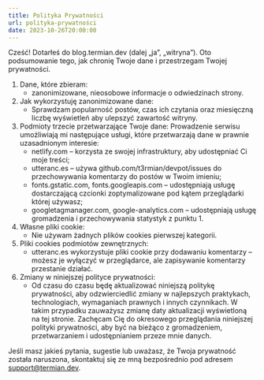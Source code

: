 ```yaml
---
title: Polityka Prywatności
url: polityka-prywatności
date: 2023-10-26T20:00:00
---
```


Cześć! Dotarłeś do blog.termian.dev (dalej „ja”, „witryna”). Oto podsumowanie tego, jak chronię Twoje dane i przestrzegam Twojej prywatności.

1. Dane, które zbieram:
    - zanonimizowane, nieosobowe informacje o odwiedzinach strony.
2. Jak wykorzystuję zanonimizowane dane:
    - Sprawdzam popularność postów, czas ich czytania oraz miesięczną liczbę wyświetleń aby ulepszyć zawartość witryny.
3. Podmioty trzecie przetwarzające Twoje dane:
Prowadzenie serwisu umożliwiają mi następujące usługi, które przetwarzają dane w prawnie uzasadnionym interesie:
   - netlify.com – korzysta ze swojej infrastruktury, aby udostępniać Ci moje treści;
   - utteranc.es – używa github.com/t3rmian/devpot/issues do przechowywania komentarzy do postów w Twoim imieniu;
   - fonts.gstatic.com, fonts.googleapis.com – udostępniają usługę dostarczającą czcionki zoptymalizowane pod kątem przeglądarki której używasz;
   - googletagmanager.com, google-analytics.com – udostępniają usługę gromadzenia i przechowywania statystyk z punktu 1.
4. Własne pliki cookie:
    - Nie używam żadnych plików cookies pierwszej kategorii.
5. Pliki cookies podmiotów zewnętrznych:
    - utteranc.es wykorzystuje pliki cookie przy dodawaniu komentarzy – możesz je wyłączyć w przeglądarce, ale zapisywanie komentarzy przestanie działać.
6. Zmiany w niniejszej polityce prywatności:
    - Od czasu do czasu będę aktualizować niniejszą politykę prywatności, aby odzwierciedlić zmiany w najlepszych praktykach, technologiach, wymaganiach prawnych i innych czynnikach. W takim przypadku zauważysz zmianę daty aktualizacji wyświetloną na tej stronie. Zachęcam Cię do okresowego przeglądania niniejszej polityki prywatności, aby być na bieżąco z gromadzeniem, przetwarzaniem i udostępnianiem przeze mnie danych.

Jeśli masz jakieś pytania, sugestie lub uważasz, że Twoja prywatność została naruszona, skontaktuj się ze mną bezpośrednio pod adresem support@termian.dev.